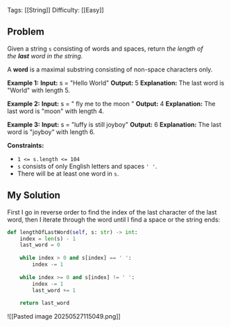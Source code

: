 Tags: [[String]]
Difficulty: [[Easy]]
## Problem
Given a string `s` consisting of words and spaces, return _the length of the **last** word in the string._

A **word** is a maximal substring consisting of non-space characters only.

**Example 1:**
**Input:** s = "Hello World"
**Output:** 5
**Explanation:** The last word is "World" with length 5.

**Example 2:**
**Input:** s = "   fly me   to   the moon  "
**Output:** 4
**Explanation:** The last word is "moon" with length 4.

**Example 3:**
**Input:** s = "luffy is still joyboy"
**Output:** 6
**Explanation:** The last word is "joyboy" with length 6.

**Constraints:**
- `1 <= s.length <= 104`
- `s` consists of only English letters and spaces `' '`.
- There will be at least one word in `s`.

## My Solution
First I go in reverse order to find the index of the last character of the last word, then I iterate through the word until I find a space or the string ends:

```python
def lengthOfLastWord(self, s: str) -> int:
	index = len(s) - 1
	last_word = 0
	
	while index > 0 and s[index] == ' ':
		index -= 1
	
	while index >= 0 and s[index] != ' ':
		index -= 1
		last_word += 1
	
	return last_word
```

![[Pasted image 20250527115049.png]]

